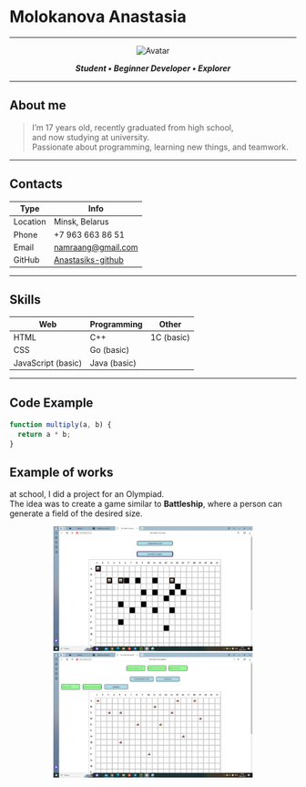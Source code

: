 
# **Molokanova Anastasia**


---

<p align="center">
  <img src="https://avatars.githubusercontent.com/u/128732480?s=400&u=2715ccc5b28bb81459b66fe66e90f555f8e41ba9&v=4" 
       alt="Avatar" width="260">
</p>

<p align="center">
  <em><strong>Student • Beginner Developer • Explorer</strong></em>
</p>

---


##  **About me**

>  I’m 17 years old, recently graduated from high school,  
> and now studying at university.  
>  Passionate about programming, learning new things, and teamwork.

---

##  **Contacts**

| Type      | Info |
|-----------|------|
|  Location | Minsk, Belarus |
|  Phone    | +7 963 663 86 51 |
|  Email    | [namraang@gmail.com](mailto:namraang@gmail.com) |
|  GitHub | [Anastasiks-github](https://github.com/Anastasiks/rsschool-cv) |

---

##  **Skills**

| Web         | Programming    | Other |
|-------------|---------------|-------|
|  HTML     |  C++          |  1C (basic) |
|  CSS      |  Go (basic)   | |
|  JavaScript (basic) |  Java (basic) | |

---

##  **Code Example**

```javascript
function multiply(a, b) {
  return a * b;
}
```

## **Example of works**

at school, I did a project for an Olympiad.  
The idea was to create a game similar to **Battleship**, where a person can generate a field of the desired size.
<p align="center">
  <img src="https://github.com/Anastasiks/module4/blob/main/img2.jpg?raw=true" alt="Example work 1" width="350"/>
  <img src="https://github.com/Anastasiks/module4/blob/main/img1.jpg?raw=true" alt="Example work 2" width="350"/>
</p>
